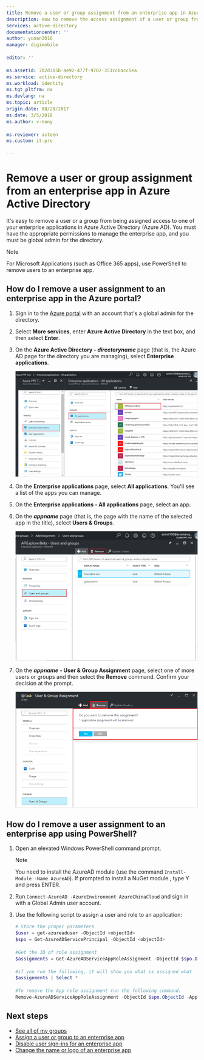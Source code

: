 ```yaml
---
title: Remove a user or group assignment from an enterprise app in Azure Active Directory | Azure
description: How to remove the access assignment of a user or group from an enterprise app in Azure Active Directory
services: active-directory
documentationcenter: ''
author: yunan2016
manager: digimobile

editor: ''

ms.assetid: 7b2d365b-ae92-477f-9702-353cc6acc5ea
ms.service: active-directory
ms.workload: identity
ms.tgt_pltfrm: na
ms.devlang: na
ms.topic: article
origin.date: 08/28/2017
ms.date: 3/5/2018
ms.author: v-nany

ms.reviewer: asteen
ms.custom: it-pro

---
```

# Remove a user or group assignment from an enterprise app in Azure Active Directory
It's easy to remove a user or a group from being assigned access to one of your enterprise applications in Azure Active Directory (Azure AD). You must have the appropriate permissions to manage the enterprise app, and you must be global admin for the directory.

> [!NOTE]
> For Microsoft Applications (such as Office 365 apps), use PowerShell to remove users to an enterprise app.

## How do I remove a user assignment to an enterprise app in the Azure portal?
1. Sign in to the [Azure portal](https://portal.azure.cn) with an account that's a global admin for the directory.
2. Select **More services**, enter **Azure Active Directory** in the text box, and then select **Enter**.
3. On the **Azure Active Directory - *directoryname*** page (that is, the Azure AD page for the directory you are managing), select **Enterprise applications**.

    ![Opening Enterprise apps](./media/active-directory-coreapps-remove-assignment-user-azure-portal/open-enterprise-apps.png)
4. On the **Enterprise applications** page, select **All applications**. You'll see a list of the apps you can manage.
5. On the **Enterprise applications - All applications** page, select an app.
6. On the ***appname*** page (that is, the page with the name of the selected app in the title), select **Users & Groups**.

    ![Selecting users or groups](./media/active-directory-coreapps-remove-assignment-user-azure-portal/remove-app-users.png)
7. On the ***appname*** **- User & Group Assignment** page, select one of more users or groups and then select the **Remove** command. Confirm your decision at the prompt.

    ![Selecting the Remove command](./media/active-directory-coreapps-remove-assignment-user-azure-portal/remove-users.png)

## How do I remove a user assignment to an enterprise app using PowerShell?
1. Open an elevated Windows PowerShell command prompt.

	>[!NOTE] 
	> You need to install the AzureAD module (use the command `Install-Module -Name AzureAD`). If prompted to install a NuGet module , type Y and press ENTER.

2. Run `Connect-AzureAD -AzureEnvironment AzureChinaCloud` and sign in with a Global Admin user account.
3. Use the following script to assign a user and role to an application:

    ```powershell
    # Store the proper parameters
    $user = get-azureaduser -ObjectId <objectId>
    $spo = Get-AzureADServicePrincipal -ObjectId <objectId>

    #Get the ID of role assignment 
    $assignments = Get-AzureADServiceAppRoleAssignment -ObjectId $spo.ObjectId | Where {$_.PrincipalDisplayName -eq $user.DisplayName}

    #if you run the following, it will show you what is assigned what
    $assignments | Select *

    #To remove the App role assignment run the following command.
    Remove-AzureADServiceAppRoleAssignment -ObjectId $spo.ObjectId -AppRoleAssignmentId $assignments[assignment #].ObjectId
    ``` 
## Next steps

- [See all of my groups](active-directory-groups-view-azure-portal.md)
- [Assign a user or group to an enterprise app](active-directory-coreapps-assign-user-azure-portal.md)
- [Disable user sign-ins for an enterprise app](active-directory-coreapps-disable-app-azure-portal.md)
- [Change the name or logo of an enterprise app](active-directory-coreapps-change-app-logo-user-azure-portal.md)
